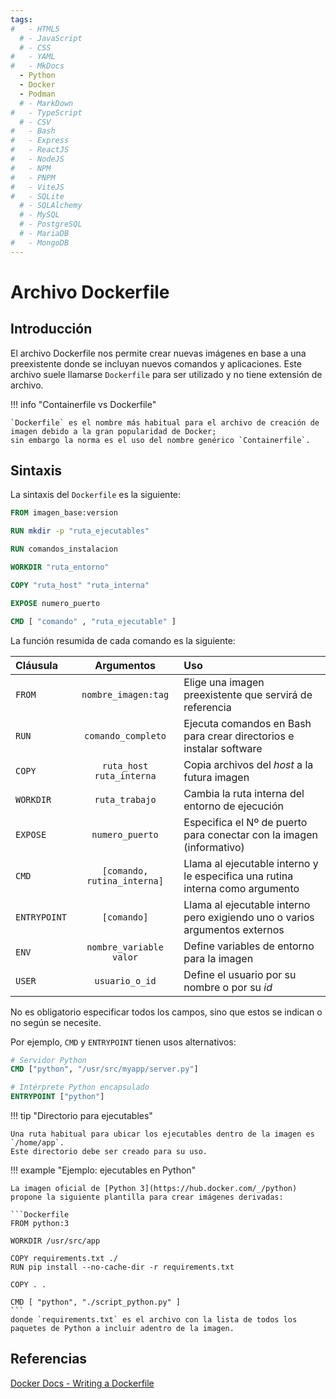 ```yaml
---
tags:
#   - HTML5
  # - JavaScript
  # - CSS
#   - YAML
#   - MkDocs
  - Python
  - Docker
  - Podman
  # - MarkDown
#   - TypeScript
  # - CSV
#   - Bash
#   - Express
#   - ReactJS
#   - NodeJS
#   - NPM
#   - PNPM
#   - ViteJS
#   - SQLite
  # - SQLAlchemy
  # - MySQL
  # - PostgreSQL
  # - MariaDB
#   - MongoDB
---
```


# Archivo Dockerfile

## Introducción

El archivo Dockerfile nos permite crear nuevas imágenes en base a una preexistente donde se incluyan nuevos comandos y aplicaciones.
Este archivo suele llamarse `Dockerfile` para ser utilizado y no tiene extensión de archivo.



!!! info "Containerfile vs Dockerfile"

    `Dockerfile` es el nombre más habitual para el archivo de creación de imagen debido a la gran popularidad de Docker; 
    sin embargo la norma es el uso del nombre genérico `Containerfile`.



## Sintaxis

La sintaxis del `Dockerfile` es la siguiente:

```Dockerfile title="Dockerfile - sintaxis genérica"
FROM imagen_base:version

RUN mkdir -p "ruta_ejecutables"

RUN comandos_instalacion 

WORKDIR "ruta_entorno"

COPY "ruta_host" "ruta_interna"

EXPOSE numero_puerto

CMD [ "comando" , "ruta_ejecutable" ]
```

La función resumida de cada comando es la siguiente:

|Cláusula| Argumentos | Uso|
|:---|:---:|:---|
|`FROM`| `nombre_imagen:tag` | Elige una imagen preexistente que servirá de referencia|
|`RUN`| `comando_completo` | Ejecuta comandos en Bash para crear directorios e instalar software |
|`COPY`|`ruta_host  ruta_interna`| Copia archivos del *host* a la futura imagen|
|`WORKDIR`|`ruta_trabajo`| Cambia la ruta interna del entorno de ejecución |
|`EXPOSE`|`numero_puerto`| Especifica el Nº de puerto para conectar con la imagen (informativo)|
|`CMD`|`[comando, rutina_interna]`| Llama al ejecutable interno y le especifica una rutina interna como argumento |
|`ENTRYPOINT`|`[comando]`| Llama al ejecutable interno pero exigiendo uno o varios argumentos externos|
|`ENV`| `nombre_variable  valor`| Define variables de entorno para la imagen |
|`USER`|`usuario_o_id`| Define el usuario por su nombre o por su *id* |


No es obligatorio especificar todos los campos,
sino que estos se indican o no 
según se necesite.


Por ejemplo, `CMD` y `ENTRYPOINT` tienen usos alternativos:

 <div class="grid" markdown>

```dockerfile title="Rutina única - CMD"
# Servidor Python 
CMD ["python", "/usr/src/myapp/server.py"]
```

```dockerfile  title="Rutina externa - ENTRYPOINT"
# Intérprete Python encapsulado 
ENTRYPOINT ["python"]
```
 </div>

!!! tip "Directorio para ejecutables"

    Una ruta habitual para ubicar los ejecutables dentro de la imagen es `/home/app`. 
    Este directorio debe ser creado para su uso.



<!-- 
El comando `RUN` permite instalar aplicaciones dentro de la imagen de ser necesario.  -->
<!-- 
Es posible indicar un directorio de funcionamiento con el comando `WORKDIR`, de este modo la sintaxis quedaría así:

```Dockerfile
[...]

WORKDIR ruta_destino

[...]

CMD [comando , ejecutable]
```
-->



!!! example "Ejemplo: ejecutables en Python"

    La imagen oficial de [Python 3](https://hub.docker.com/_/python) propone la siguiente plantilla para crear imágenes derivadas:

    ```Dockerfile
    FROM python:3

    WORKDIR /usr/src/app

    COPY requirements.txt ./
    RUN pip install --no-cache-dir -r requirements.txt

    COPY . .

    CMD [ "python", "./script_python.py" ]
    ```
    donde `requirements.txt` es el archivo con la lista de todos los paquetes de Python a incluir adentro de la imagen.



## Referencias

[Docker Docs - Writing a Dockerfile](https://docs.docker.com/get-started/docker-concepts/building-images/writing-a-dockerfile/)